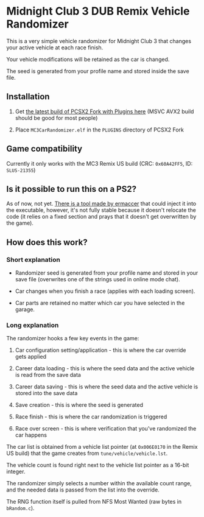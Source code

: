 # Midnight Club 3 DUB Remix Vehicle Randomizer

This is a very simple vehicle randomizer for Midnight Club 3 that changes your active vehicle at each race finish.

Your vehicle modifications will be retained as the car is changed.

The seed is generated from your profile name and stored inside the save file.

## Installation

1. Get [the latest build of PCSX2 Fork with Plugins here](https://github.com/ASI-Factory/PCSX2-Fork-With-Plugins/releases/tag/latest) (MSVC AVX2 build should be good for most people)

2. Place `MC3CarRandomizer.elf` in the `PLUGINS` directory of PCSX2 Fork

## Game compatibility

Currently it only works with the MC3 Remix US build (CRC: `0x60A42FF5`, ID: `SLUS-21355`)

## Is it possible to run this on a PS2?

As of now, not yet. [There is a tool made by ermaccer](https://github.com/ermaccer/ps2plugininjector) that could inject it into the executable, however, it's not fully stable because it doesn't relocate the code (it relies on a fixed section and prays that it doesn't get overwritten by the game).

## How does this work?

### Short explanation

- Randomizer seed is generated from your profile name and stored in your save file (overwrites one of the strings used in online mode chat). 

- Car changes when you finish a race (applies with each loading screen).

- Car parts are retained no matter which car you have selected in the garage.

### Long explanation

The randomizer hooks a few key events in the game:

1. Car configuration setting/application - this is where the car override gets applied

2. Career data loading - this is where the seed data and the active vehicle is read from the save data

3. Career data saving - this is where the seed data and the active vehicle is stored into the save data

4. Save creation - this is where the seed is generated

5. Race finish - this is where the car randomization is triggered

6. Race over screen - this is where verification that you've randomized the car happens

The car list is obtained from a vehicle list pointer (at `0x006E0170` in the Remix US build) that the game creates from `tune/vehicle/vehicle.lst`.

The vehicle count is found right next to the vehicle list pointer as a 16-bit integer.

The randomizer simply selects a number within the available count range, and the needed data is passed from the list into the override.

The RNG function itself is pulled from NFS Most Wanted (raw bytes in `bRandom.c`).
